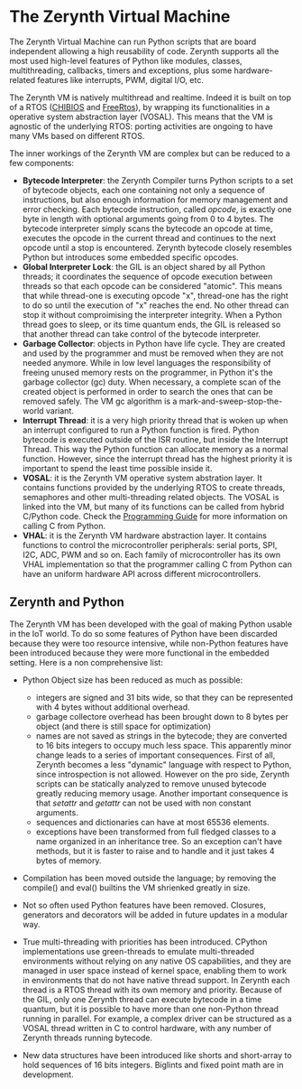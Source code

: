 # The Zerynth Virtual Machine

The Zerynth Virtual Machine can run Python scripts that are board independent allowing a high reusability of code. Zerynth supports all the most used high-level features of Python like modules, classes, multithreading, callbacks, timers and exceptions, plus some hardware-related features like interrupts, PWM, digital I/O, etc.

The Zerynth VM is natively multithread and realtime. Indeed it is built on top of a RTOS ([CHIBIOS](http://www.chibios.org/dokuwiki/doku.php) and [FreeRtos](https://www.freertos.org/)), by wrapping its functionalities in a operative system abstraction layer (VOSAL). This means that the VM is agnostic of the underlying RTOS: porting activities are ongoing to have many VMs based on different RTOS.

The inner workings of the Zerynth VM are complex but can be reduced to a few components:

  

  * **Bytecode Interpreter**: the Zerynth Compiler turns Python scripts to a set of bytecode objects, each one containing not only a sequence of instructions, but also enough information for memory management and error checking. Each bytecode instruction, called *opcode*, is exactly one byte in length with optional arguments going from 0 to 4 bytes. The bytecode interpreter simply scans the bytecode an opcode at time, executes the opcode in the current thread and continues to the next opcode until a stop is encountered. Zerynth bytecode closely resembles Python but introduces some embedded specific opcodes.
* **Global Interpreter Lock**: the GIL is an object shared by all Python threads; it coordinates the sequence of opcode execution between threads so that each opcode can be considered "atomic". This means that while thread-one is executing opcode "x", thread-one has the right to do so until the execution of "x" reaches the end. No other thread can stop it without comproimising the interpreter integrity. When a Python thread goes to sleep, or its time quantum ends, the GIL is released so that another thread can take control of the bytecode interpreter.
 * **Garbage Collector**: objects in Python have life cycle. They are created and used by the programmer and must be removed when they are not needed anymore. While in low level languages the responsibility of freeing unused memory rests on the programmer, in Python it's the garbage collector (gc) duty. When necessary, a complete scan of the created object is performed in order to search the ones that can be removed safely. The VM gc algorithm is a mark-and-sweep-stop-the-world variant.
* **Interrupt Thread**: it is a very high priority thread that is woken up when an interrupt configured to run a Python function is fired. Python bytecode is executed outside of the ISR routine, but inside the Interrupt Thread. This way the Python function can allocate memory as a normal function. However, since the interrupt thread has the highest priority it is important to spend the least time possible inside it.
* **VOSAL**: it is the Zerynth VM operative system abstration layer. It contains functions provided by the underlying RTOS to create threads, semaphores and other multi-threading related objects. The VOSAL is linked into the VM, but many of its functions can be called from hybrid C/Python code. Check the [Programming Guide](https://docs.zerynth.com/latest/official/core.zerynth.stdlib/docs/index.html#zerynthprog) for more information on calling C from Python.
* **VHAL**: it is the Zerynth VM hardware abstraction layer. It contains functions to control the microcontroller peripherals: serial ports, SPI, I2C, ADC, PWM and so on. Each family of microcontroller has its own VHAL implementation so that the programmer calling C from Python can have an uniform hardware API across different microcontrollers.



## Zerynth and Python

The Zerynth VM has been developed with the goal of making Python usable in the IoT world. To do so some features of Python have been discarded because they were too resource intensive, while non-Python features have been introduced because they were more functional in the embedded setting. Here is a non comprehensive list: 

 

   * Python Object size has been reduced as much as possible:

        * integers are signed and 31 bits wide, so that they can be represented with 4 bytes without additional overhead. 
        * garbage collectore overhead has been brought down to 8 bytes per object (and there is still space for optimization)
        * names are not saved as strings in the bytecode; they are converted to 16 bits integers to occupy much less space. This apparently minor change leads to a series of important consequences. First of all, Zerynth becomes a less "dynamic" language with respect to Python, since introspection is not allowed. However on the pro side, Zerynth scripts can be statically analyzed to remove unused bytecode greatly reducing memory usage. Another important consequence is that *setattr* and *getattr* can not be used with non constant arguments.
        * sequences and dictionaries can have at most 65536 elements.
        * exceptions have been transformed from full fledged classes to a name organized in an inheritance tree. So an exception can't have methods, but it is faster to raise and to handle and it just takes 4 bytes of memory.

  * Compilation has been moved outside the language; by removing the compile() and eval() builtins the VM shrienked greatly in size.
  * Not so often used Python features have been removed. Closures, generators and decorators will be added in future updates in a modular way.
* True multi-threading with priorities has been introduced. CPython implementations use green-threads to emulate multi-threaded environments without relying on any native OS capabilities, and they are managed in user space instead of kernel space, enabling them to work in environments that do not have native thread support. In Zerynth each thread is a RTOS thread with its own memory and priority. Because of the GIL, only one Zerynth thread can execute bytecode in a time quantum, but it is possible to have more than one non-Python thread running in parallel. For example, a complex driver can be structured as a VOSAL thread written in C to control hardware, with any number of Zerynth threads running bytecode.
* New data structures have been introduced like shorts and short-array to hold sequences of 16 bits integers. BigIints and fixed point math are in development.





<!--stackedit_data:
eyJoaXN0b3J5IjpbLTE2MjkzMzQ3OTIsLTE4Mzg5OTU4NTcsLT
EyNDc2NjcyMDQsNTYxNTI4NjM2XX0=
-->